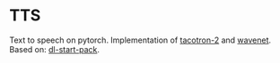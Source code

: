 # TTS
Text to speech on pytorch.
Implementation of [tacotron-2](https://arxiv.org/pdf/1712.05884.pdf) and [wavenet](https://arxiv.org/pdf/1609.03499.pdf).
Based on: [dl-start-pack](https://github.com/markovka17/dl-start-pack).
